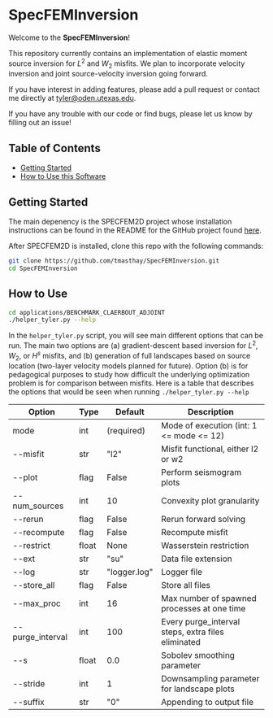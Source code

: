 # SpecFEMInversion

Welcome to the **SpecFEMInversion**! 

This repository currently contains an implementation of elastic moment source inversion for $L^2$ and $W_2$ misfits.
We plan to incorporate velocity inversion and joint source-velocity inversion going forward.

If you have interest in adding features, please add a pull request or contact me directly at tyler@oden.utexas.edu.

If you have any trouble with our code or find bugs, please let us know by filling out an issue!

## Table of Contents

- [Getting Started](#getting-started)
- [How to Use this Software](#how-to-use)

## Getting Started

The main depenency is the SPECFEM2D project whose installation instructions can be found in the README for the GitHub project found 
[here](https://github.com/SPECFEM/specfem2d).

After SPECFEM2D is installed, clone this repo with the following commands:

```bash
git clone https://github.com/tmasthay/SpecFEMInversion.git
cd SpecFEMInversion
```

## How to Use 

```bash
cd applications/BENCHMARK_CLAERBOUT_ADJOINT
./helper_tyler.py --help
```

In the `helper_tyler.py` script, you will see main different options that can be run. The main two options are (a) gradient-descent based inversion for $L^2$,
$W_2$, or $H^s$ misfits, and (b) generation of full landscapes based on source location (two-layer velocity models planned for future). Option (b) is for 
pedagogical purposes to study how difficult the underlying optimization problem is for comparison between misfits. Here is a table that describes the options 
that would be seen when running `./helper_tyler.py --help`

| Option           | Type    | Default       | Description                                             |
|------------------|---------|---------------|---------------------------------------------------------|
| mode             | int     | (required)    | Mode of execution (int: 1 <= mode <= 12)                 |
| --misfit         | str     | "l2"          | Misfit functional, either l2 or w2                      |
| --plot           | flag    | False         | Perform seismogram plots                                |
| --num_sources    | int     | 10            | Convexity plot granularity                              |
| --rerun          | flag    | False         | Rerun forward solving                                   |
| --recompute      | flag    | False         | Recompute misfit                                        |
| --restrict       | float   | None          | Wasserstein restriction                                 |
| --ext            | str     | "su"          | Data file extension                                     |
| --log            | str     | "logger.log"  | Logger file                                             |
| --store_all      | flag    | False         | Store all files                                         |
| --max_proc       | int     | 16            | Max number of spawned processes at one time             |
| --purge_interval | int     | 100           | Every purge_interval steps, extra files eliminated      |
| --s              | float   | 0.0           | Sobolev smoothing parameter                             |
| --stride         | int     | 1             | Downsampling parameter for landscape plots              |
| --suffix         | str     | "0"           | Appending to output file                                |

